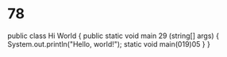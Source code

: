 # 78
public class Hi World {
    public static void main 29 (string[] args) {
        System.out.println("Hello, world!");
        static void main(019)05
    }
}
